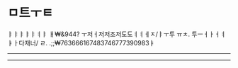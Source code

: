 # ㅁ트ㅜㅌ
ㅑㅑㅑㅑㅑㅕㅑ 
   ㅐ₩&944?    ㅜ저ㅓ저저조저도도ㅕㅕㅔㅈ/ㅑㅜ투 ㅠㅊ. 투ㅡㅓㅏㅓㅕㅑㅏ다재너/ ㄹ.   .;;₩763666167483746777390983ㅑ
- - -
- - -
